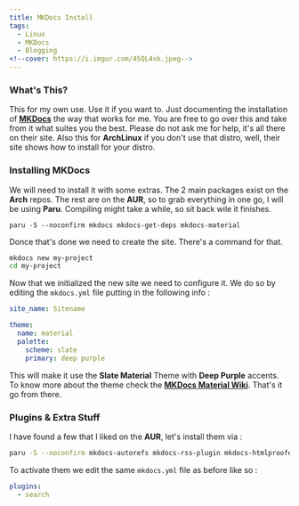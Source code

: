 ```yaml
---
title: MKDocs Install
tags:
  - Linux
  - MKDocs
  - Blogging
<!--cover: https://i.imgur.com/45QL4xk.jpeg-->
---
```

### What's This?

This for my own use. Use it if you want to. Just documenting the installation of [**MKDocs**](https://www.mkdocs.org) the way that works for me. You are free to go over this and take from it what suites you the best. Please do not ask me for help, it's all there on their site. Also this for **ArchLinux** if you don't use that distro, well, their site shows how to install for your distro.

### Installing MKDocs

We will need to install it with some extras. The 2 main packages exist on the **Arch** repos. The rest are on the **AUR**, so to grab everything in one go, I will be using **Paru**. Compiling might take a while, so sit back wile it finishes.

```
paru -S --noconfirm mkdocs mkdocs-get-deps mkdocs-material
```

Donce that's done we need to create the site. There's a command for that.

```Bash
mkdocs new my-project
cd my-project
```

Now that we initialized the new site we need to configure it. We do so by editing the `mkdocs.yml` file putting in the following info :

```YAML
site_name: Sitename

theme:
  name: material
  palette:
    scheme: slate
    primary: deep purple
```

This will make it use the **Slate Material** Theme with **Deep Purple** accents. To know more about the theme check the [**MKDocs Material Wiki**](https://squidfunk.github.io/mkdocs-material/getting-started/). That's it go from there.

### Plugins & Extra Stuff

I have found a few that I liked on the **AUR**, let's install them via :

```Bash
paru -S --noconfirm mkdocs-autorefs mkdocs-rss-plugin mkdocs-htmlproofer-plugin mkdocs-glightbox mkdocs-backlinks-plugin mkdocs-static-i18n-plugin mkdocs-redirects mkdocs-ezlinks-plugin
```

To activate them we edit the same `mkdocs.yml` file as before like so :

```YAML
plugins:
  - search
```


